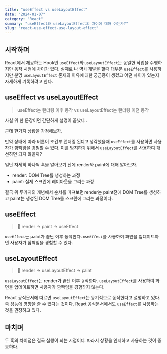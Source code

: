 ```yaml
---
title: "useEffect vs useLayoutEffect"
date: "2024-01-07"
category: "React"
summary: "useEffect와 useLayoutEffect의 차이에 대해 아는가?"
slug: "react-use-effect-use-layout-effect"
---
```


## 시작하며

React에서 제공하는 Hook인 `useEffect`와 `useLayoutEffect`는 동일한 작업을 수행하지만 동작 시점에 차이가 있다. 
실제로 나 역시 개발을 할때 대부분 `useEffect`를 사용하지만 분명 `useLayoutEffect` 존재의 이유에 대한 궁금증이 생겼고 어떤 차이가 있는지 자세하게 기록하려고 한다.


## useEffect vs useLayoutEffect

> useEffect는 랜더링 이후 동작 vs useLayoutEffect는 랜더링 이전 동작

사실 위 한 문장이면 간단하게 설명이 끝났다..

근데 한가지 상황을 가정해보자.

만약 상태에 따라 버튼이 조건부 랜더링 된다고 생각했을때 `useEffect`를 사용하면 사용자가 깜빡임을 경험할 수 있다. 이를 방지하기 위해서 `useLayoutEffect`를 사용하여 개선하면 되지 않을까?

일단 자세히 하나씩 훅을 알아보기 전에 render와 paint에 대해 알아보자.

- render: DOM Tree를 생성하는 과정
- paint: 실제 스크린에 레이아웃을 그리는 과정

결국 위 두가지의 개념에서 순서를 따져보면 render는 paint전에 DOM Tree를 생성하고 paint는 생성된 DOM Tree를 스크린에 그리는 과정이다.


## useEffect

> 📄 render -> paint -> useEffect

`useEffect`는 paint가 끝난 이후 동작한다. `useEffect`를 사용하여 화면을 업데이트하면 사용자가 깜빡임을 경험할 수 있다.


## useLayoutEffect

> 📄 render -> useLayoutEffect -> paint

`useLayoutEffect`는 render가 끝난 이후 동작한다. `useLayoutEffect`를 사용하여 화면을 업데이트하면 사용자가 깜빡임을 경험하지 않는다.

React 공식문서에 따르면 `useLayoutEffect`는 동기적으로 동작한다고 설명하고 있다. 즉 성능에 영향을 줄 수 있다는 것이다. React 공식문서에서도 `useEffect`를 사용하는 것을 권장하고 있다.


## 마치며
두 훅의 차이점은 결국 실행이 되는 시점이다. 따라서 상황을 인지하고 사용하는 것이 중요하다.

